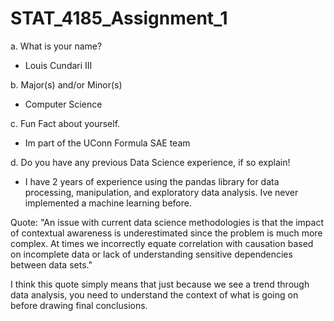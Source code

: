 # STAT_4185_Assignment_1
a.	What is your name?

- Louis Cundari III

b.	Major(s) and/or Minor(s)

- Computer Science

c.	Fun Fact about yourself.

- Im part of the UConn Formula SAE team

d.	Do you have any previous Data Science experience, if so explain!

- I have 2 years of experience using the pandas library for data processing, manipulation, and exploratory data analysis. Ive never implemented a machine learning before.

Quote: "An issue with current data science methodologies is that the impact of contextual awareness is underestimated since the problem is much more complex. At times we incorrectly equate correlation with causation based on incomplete data or lack of understanding sensitive dependencies between data sets."

I think this quote simply means that just because we see a trend through data analysis, you need to understand the context of what is going on before drawing final conclusions.

